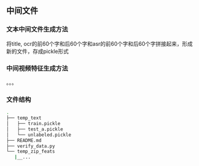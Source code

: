 ## 中间文件
### 文本中间文件生成方法  
 将title, ocr的前60个字和后60个字和asr的前60个字和后60个字拼接起来，形成新的文件，存成pickle形式


### 中间视频特征生成方法
。。。

### 文件结构
 ```bash
.
├── temp_text
│   ├── train.pickle
│   ├── test_a.pickle
│   └── unlabeled.pickle
├── README.md
├── verify_data.py
└── temp_zip_feats
    |__...
```